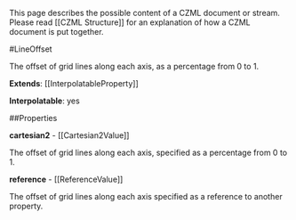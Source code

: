 This page describes the possible content of a CZML document or stream.  Please read [[CZML Structure]] for an explanation of how a CZML document is put together.

#LineOffset

The offset of grid lines along each axis, as a percentage from 0 to 1.

**Extends**: [[InterpolatableProperty]]

**Interpolatable**: yes

##Properties

**cartesian2** - [[Cartesian2Value]]

The offset of grid lines along each axis, specified as a percentage from 0 to 1.


**reference** - [[ReferenceValue]]

The offset of grid lines along each axis specified as a reference to another property.


